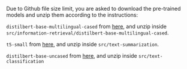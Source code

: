 Due to Github file size limit, you are asked to download the pre-trained models and unzip them according to the instructions:

`distilbert-base-multilingual-cased` from [here](https://huggingface.co/distilbert/distilbert-base-multilingual-cased), and unzip inside `src/information-retrieval/distilbert-base-multilingual-cased`.

`t5-small` from [here](https://huggingface.co/google-t5/t5-small), and unzip inside `src/text-summarization`.

`distilbert-base-uncased` from [here](https://huggingface.co/distilbert/distilbert-base-uncased), and unzip inside `src/text-classification`